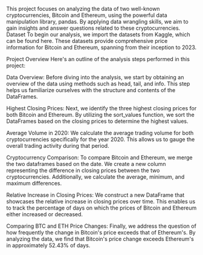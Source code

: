 This project focuses on analyzing the data of two well-known cryptocurrencies, Bitcoin and Ethereum, using the powerful data manipulation library, pandas. By applying data wrangling skills, we aim to gain insights and answer questions related to these cryptocurrencies.
Dataset
To begin our analysis, we import the datasets from Kaggle, which can be found here. These datasets provide comprehensive price information for Bitcoin and Ethereum, spanning from their inception to 2023.

Project Overview
Here's an outline of the analysis steps performed in this project:

Data Overview: Before diving into the analysis, we start by obtaining an overview of the data using methods such as head, tail, and info. This step helps us familiarize ourselves with the structure and contents of the DataFrames.

Highest Closing Prices: Next, we identify the three highest closing prices for both Bitcoin and Ethereum. By utilizing the sort_values function, we sort the DataFrames based on the closing prices to determine the highest values.

Average Volume in 2020: We calculate the average trading volume for both cryptocurrencies specifically for the year 2020. This allows us to gauge the overall trading activity during that period.

Cryptocurrency Comparison: To compare Bitcoin and Ethereum, we merge the two dataframes based on the date. We create a new column representing the difference in closing prices between the two cryptocurrencies. Additionally, we calculate the average, minimum, and maximum differences.

Relative Increase in Closing Prices: We construct a new DataFrame that showcases the relative increase in closing prices over time. This enables us to track the percentage of days on which the prices of Bitcoin and Ethereum either increased or decreased.

Comparing BTC and ETH Price Changes: Finally, we address the question of how frequently the change in Bitcoin's price exceeds that of Ethereum's. By analyzing the data, we find that Bitcoin's price change exceeds Ethereum's in approximately 52.43% of days.
